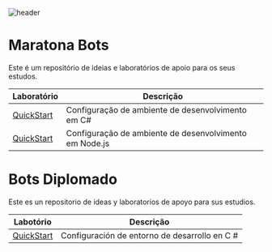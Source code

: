 ![header](https://user-images.githubusercontent.com/2198735/34947967-e7469c50-f9f2-11e7-89f4-60cd1d295b39.png)

# Maratona Bots

Este é um repositório de ideias e laboratórios de apoio para os seus estudos.



| Laboratório | Descrição | 
| -------- | -------- | 
| [QuickStart](https://github.com/CommunityBootcamp/Maratona-BOTs/tree/master/QuickStart)     | Configuração de ambiente de desenvolvimento em C#     | 
| [QuickStart](https://github.com/CommunityBootcamp/Maratona-BOTs/blob/master/QuickStart/configurando-ambiente-nodejs.md)     | Configuração de ambiente de desenvolvimento em Node.js    | 



# Bots Diplomado

Este es un repositorio de ideas y laboratorios de apoyo para sus estudios.

| Labotório | Descrição | 
| -------- | -------- | 
| [QuickStart](https://github.com/CommunityBootcamp/Maratona-BOTs/tree/master/QuickStartES)     | Configuración de entorno de desarrollo en C #   | 
